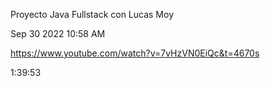 
Proyecto Java Fullstack con Lucas Moy


Sep 30 2022 10:58 AM

https://www.youtube.com/watch?v=7vHzVN0EiQc&t=4670s

1:39:53



